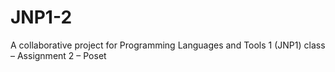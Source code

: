 # JNP1-2
A collaborative project for Programming Languages and Tools 1 (JNP1) class – Assignment 2 – Poset
